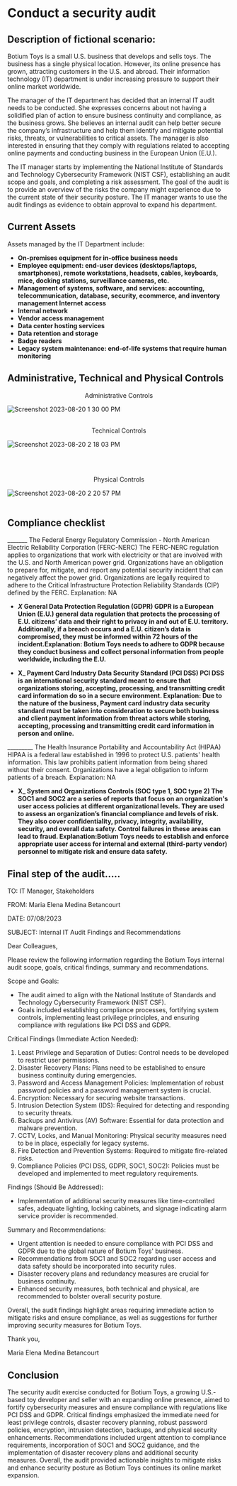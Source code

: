 <h1>Conduct a security audit</h1>

<h2>Description of fictional scenario:</h2>
Botium Toys is a small U.S. business that develops and sells toys. The business has a single physical location. However, its online presence has grown, attracting customers in the U.S. and abroad. Their information technology (IT) department is under increasing pressure to support their online market worldwide. 

The manager of the IT department has decided that an internal IT audit needs to be conducted. She expresses concerns about not having a solidified plan of action to ensure business continuity and compliance, as the business grows. She believes an internal audit can help better secure the company’s infrastructure and help them identify and mitigate potential risks, threats, or vulnerabilities to critical assets. The manager is also interested in ensuring that they comply with regulations related to accepting online payments and conducting business in the European Union (E.U.).   

The IT manager starts by implementing the National Institute of Standards and Technology Cybersecurity Framework (NIST CSF), establishing an audit scope and goals, and completing a risk assessment. The goal of the audit is to provide an overview of the risks the company might experience due to the current state of their security posture. The IT manager wants to use the audit findings as evidence to obtain approval to expand his department. 
<br />


<h2>Current Assets</h2>

Assets managed by the IT Department include:
- <b>On-premises equipment for in-office business needs</b>
- <b>Employee equipment: end-user devices (desktops/laptops, smartphones), remote workstations, headsets, cables, keyboards, mice, docking stations, surveillance cameras, etc.</b>
- <b>Management of systems, software, and services: accounting, telecommunication, database, security, ecommerce, and inventory management Internet access</b>
- <b> Internal network</b>
- <b>Vendor access management</b>
- <b>Data center hosting services</b>
- <b>Data retention and storage</b>
- <b>Badge readers</b>
- <b>Legacy system maintenance: end-of-life systems that require human monitoring</b>

<h2>Administrative, Technical and Physical Controls</h2>

<p align="center"> Administrative Controls </p>

![Screenshot 2023-08-20 1 30 00 PM](https://github.com/mmedinabet/Conduct-a-security-audit/assets/142737434/64d12f6b-e210-49f5-92a9-0854d446e360)
<br />
<br />

<p align="center"> Technical Controls </p>

![Screenshot 2023-08-20 2 18 03 PM](https://github.com/mmedinabet/Conduct-a-security-audit/assets/142737434/a12bc045-c3ec-4ced-956f-3370357fcf4a)

<br />
<br />
 <p align="center"> Physical Controls </p>
 
 ![Screenshot 2023-08-20 2 20 57 PM](https://github.com/mmedinabet/Conduct-a-security-audit/assets/142737434/5ee65dc9-3ec9-4543-b138-d0f34ae8114e)
<br />
<br />

<h2>Compliance checklist</h2>
 _______ The Federal Energy Regulatory Commission - North American Electric Reliability Corporation (FERC-NERC) The FERC-NERC regulation applies to organizations that work with electricity or that are involved with the U.S. and North American power grid. Organizations have an obligation to prepare for, mitigate, and report any potential security incident that can negatively affect the power grid. Organizations are legally required to adhere to the Critical Infrastructure Protection Reliability Standards (CIP) defined by the FERC. Explanation: NA


- <b> _____X_____ General Data Protection Regulation (GDPR) GDPR is a European Union (E.U.) general data regulation that protects the processing of E.U. citizens’ data and their right to privacy in and out of E.U. territory. Additionally, if a breach occurs and a E.U. citizen’s data is compromised, they must be informed within 72 hours of the incident.Explanation: Botium Toys needs to adhere to GDPR because they conduct business and collect personal information from people worldwide, including the E.U.
</b>

- <b> ____X_____ Payment Card Industry Data Security Standard (PCI DSS)
PCI DSS is an international security standard meant to ensure that organizations storing, accepting, processing, and transmitting credit card information do so in a secure environment. Explanation: Due to the nature of the business, Payment card industry data security standard must be taken into consideration to secure both business and client payment information from threat actors while storing, accepting, processing and transmitting credit card information in person and online.
</b>

 _________ The Health Insurance Portability and Accountability Act (HIPAA)
HIPAA is a federal law established in 1996 to protect U.S. patients' health information. This law prohibits patient information from being shared without their consent. Organizations have a legal obligation to inform patients of a breach. Explanation: NA


- <b> ____X_____ System and Organizations Controls (SOC type 1, SOC type 2)
The SOC1 and SOC2 are a series of reports that focus on an organization's user access policies at different organizational levels. They are used to assess an organization’s financial compliance and levels of risk. They also cover confidentiality, privacy, integrity, availability, security, and overall data safety. Control failures in these areas can lead to fraud. Explanation:Botium Toys needs to establish and enforce appropriate user access for internal and external (third-party vendor) personnel to mitigate risk and ensure data safety.
</b>


<h2>Final step of the audit.....</h2>
TO: IT Manager, Stakeholders

FROM: Maria Elena Medina Betancourt

DATE: 07/08/2023 

SUBJECT: Internal IT Audit Findings and Recommendations


Dear Colleagues,



Please review the following information regarding the Botium Toys internal audit scope,
goals, critical findings, summary and recommendations.


Scope and Goals:
- The audit aimed to align with the National Institute of Standards and Technology Cybersecurity Framework (NIST CSF).
- Goals included establishing compliance processes, fortifying system controls, implementing least privilege principles, and ensuring compliance with regulations like PCI DSS and GDPR.

Critical Findings (Immediate Action Needed):
1. Least Privilege and Separation of Duties: Control needs to be developed to restrict user permissions.
2. Disaster Recovery Plans: Plans need to be established to ensure business continuity during emergencies.
3. Password and Access Management Policies: Implementation of robust password policies and a password management system is crucial.
4. Encryption: Necessary for securing website transactions.
5. Intrusion Detection System (IDS): Required for detecting and responding to security threats.
6. Backups and Antivirus (AV) Software: Essential for data protection and malware prevention.
7. CCTV, Locks, and Manual Monitoring: Physical security measures need to be in place, especially for legacy systems.
8. Fire Detection and Prevention Systems: Required to mitigate fire-related risks.
9. Compliance Policies (PCI DSS, GDPR, SOC1, SOC2): Policies must be developed and implemented to meet regulatory requirements.

Findings (Should Be Addressed):
- Implementation of additional security measures like time-controlled safes, adequate lighting, locking cabinets, and signage indicating alarm service provider is recommended.

Summary and Recommendations:
- Urgent attention is needed to ensure compliance with PCI DSS and GDPR due to the global nature of Botium Toys' business.
- Recommendations from SOC1 and SOC2 regarding user access and data safety should be incorporated into security rules.
- Disaster recovery plans and redundancy measures are crucial for business continuity.
- Enhanced security measures, both technical and physical, are recommended to bolster overall security posture.

Overall, the audit findings highlight areas requiring immediate action to mitigate risks and ensure compliance, as well as suggestions for further improving security measures for Botium Toys.

Thank you, 

Maria Elena Medina Betancourt
</p>

<h2> Conclusion</h2>

The security audit exercise conducted for Botium Toys, a growing U.S.-based toy developer and seller with an expanding online presence, aimed to fortify cybersecurity measures and ensure compliance with regulations like PCI DSS and GDPR. Critical findings emphasized the immediate need for least privilege controls, disaster recovery planning, robust password policies, encryption, intrusion detection, backups, and physical security enhancements. Recommendations included urgent attention to compliance requirements, incorporation of SOC1 and SOC2 guidance, and the implementation of disaster recovery plans and additional security measures. Overall, the audit provided actionable insights to mitigate risks and enhance security posture as Botium Toys continues its online market expansion.



<!--
 ```diff
- text in red
+ text in green
! text in orange
# text in gray
@@ text in purple (and bold)@@
```
--!>
